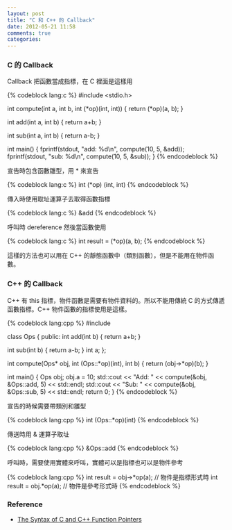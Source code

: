 ```yaml
---
layout: post
title: "C 和 C++ 的 Callback"
date: 2012-05-21 11:58
comments: true
categories: 
---
```

### C 的 Callback

Callback 把函數當成指標，在 C 裡面是這樣用

{% codeblock lang:c %}
#include <stdio.h>

int compute(int a, int b, int (*op)(int, int)) {
  return (*op)(a, b);
}

int add(int a, int b) {
  return a+b;
}

int sub(int a, int b) {
  return a-b;
}

int main() {
  fprintf(stdout, "add: %d\n", compute(10, 5, &add));
  fprintf(stdout, "sub: %d\n", compute(10, 5, &sub));
}
{% endcodeblock %}

宣告時包含函數雛型，用 * 來宣告

{% codeblock lang:c %}
int (*op) (int, int)
{% endcodeblock %}

<!-- more -->

傳入時使用取址運算子去取得函數指標

{% codeblock lang:c %}
&add
{% endcodeblock %}

呼叫時 dereference 然後當函數使用

{% codeblock lang:c %}
int result = (*op)(a, b);
{% endcodeblock %}

這樣的方法也可以用在 C++ 的靜態函數中（類別函數），但是不能用在物件函數。

### C++ 的 Callback

C++ 有 this 指標，物件函數是需要有物件資料的。所以不能用傳統 C 的方式傳遞函數指標。C++
物件函數的指標使用是這樣。

{% codeblock lang:cpp %}
#include <iostream>

class Ops {
 public:
  int add(int b) {
    return a+b;
  }
  
  int sub(int b) {
    return a-b;
  }
  int a;
};

int compute(Ops* obj, int (Ops::*op)(int), int b) {
  return (obj->*op)(b);
}

int main() {
  Ops obj;
  obj.a = 10;
  std::cout << "Add: " << compute(&obj, &Ops::add, 5) << std::endl;
  std::cout << "Sub: " << compute(&obj, &Ops::sub, 5) << std::endl;
  return 0;
}
{% endcodeblock %}

宣告的時候需要帶類別和雛型

{% codeblock lang:cpp %}
int (Ops::*op)(int)
{% endcodeblock %}

傳送時用 &amp; 運算子取址

{% codeblock lang:cpp %}
&Ops::add
{% endcodeblock %}

呼叫時，需要使用實體來呼叫，實體可以是指標也可以是物件參考

{% codeblock lang:cpp %}
int result = obj->*op(a);  // 物件是指標形式時
int result = obj.*op(a);    // 物件是參考形式時
{% endcodeblock %}

### Reference

* [The Syntax of C and C++ Function Pointers](http://www.newty.de/fpt/fpt.html#chapter2)
